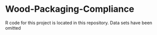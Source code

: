 # Wood-Packaging-Compliance

R code for this project is located in this repository. Data sets have been omitted 
